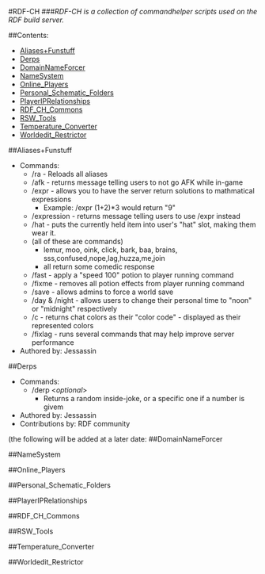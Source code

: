 #RDF-CH
###*RDF-CH is a collection of commandhelper scripts used on the RDF build server.*

##Contents:
* [Aliases+Funstuff](#Aliases+Funstuff)
* [Derps](Derps)
* [DomainNameForcer](DomainNameForcer)
* [NameSystem](NameSystem)
* [Online_Players](Online_Players)
* [Personal_Schematic_Folders](Personal_Schematic_Folders)
* [PlayerIPRelationships](PlayerIPRelationships)
* [RDF_CH_Commons](RDF_CH_Commons)
* [RSW_Tools](RSW_Tools)
* [Temperature_Converter](Temperature_Converter)
* [Worldedit_Restrictor](Worldedit_Restrictor)

##Aliases+Funstuff
* Commands:
	* /ra - Reloads all aliases
	* /afk - returns message telling users to not go AFK while in-game
	* /expr - allows you to have the server return solutions to mathmatical expressions
		* Example: /expr (1+2)*3 would return "9"
	* /expression - returns message telling users to use /expr instead
	* /hat - puts the currently held item into user's "hat" slot, making them wear it.
	* (all of these are commands)
		* lemur, moo, oink, click, bark, baa, brains, sss,confused,nope,lag,huzza,me,join
		* all return some comedic response
	* /fast - apply a "speed 100" potion to player running command
	* /fixme - removes all potion effects from player running command
	* /save - allows admins to force a world save
	* /day & /night - allows users to change their personal time to "noon" or "midnight" respectively
	* /c - returns chat colors as their "color code" - displayed as their represented colors
	* /fixlag - runs several commands that may help improve server performance
* Authored by: Jessassin

##Derps
* Commands:
	* /derp <*optional*>
		* Returns a random inside-joke, or a specific one if a number is givem
* Authored by: Jessassin
* Contributions by: RDF community

(the following will be added at a later date: 
##DomainNameForcer

##NameSystem

##Online_Players

##Personal_Schematic_Folders

##PlayerIPRelationships

##RDF_CH_Commons

##RSW_Tools

##Temperature_Converter

##Worldedit_Restrictor
